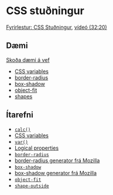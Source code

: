# CSS stuðningur

[Fyrirlestur: CSS Stuðningur](1.css-studningur.md), [vídeó (32:20)](https://youtu.be/w5AcurFphgM)

## Dæmi

[Skoða dæmi á vef](https://vefforritun.github.io/vef1-2023/namsefni/15.css-studningur/)

* [CSS variables](daemi/01.variables.html)
* [border-radius](daemi/02.border-radius.html)
* [box-shadow](daemi/03.box-shadow.html)
* [object-fit](daemi/04.object-fit.html)
* [shapes](daemi/05.shapes.html)

## Ítarefni

* [`calc()`](https://developer.mozilla.org/en-US/docs/Web/CSS/calc())
* [CSS variables](https://developer.mozilla.org/en-US/docs/Web/CSS/Using_CSS_custom_properties)
* [`var()`](https://developer.mozilla.org/en-US/docs/Web/CSS/var())
* [Logical properties](https://developer.mozilla.org/en-US/docs/Web/CSS/CSS_Logical_Properties/)
* [`border-radius`](https://developer.mozilla.org/en-US/docs/Web/CSS/border-radius)
* [border-radius generator frá Mozilla](https://developer.mozilla.org/en-US/docs/Web/CSS/CSS_Background_and_Borders/Border-radius_generator)
* [`box-shadow`](https://developer.mozilla.org/en-US/docs/Web/CSS/box-shadow)
* [box-shadow generator frá Mozilla](https://developer.mozilla.org/en-US/docs/Web/CSS/CSS_Box_Model/Box-shadow_generator)
* [`object-fit`](https://developer.mozilla.org/en-US/docs/Web/CSS/object-fit)
* [`shape-outside`](https://developer.mozilla.org/en-US/docs/Web/CSS/shape-outside)
